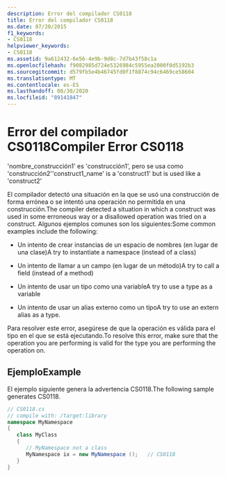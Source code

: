 ```yaml
---
description: Error del compilador CS0118
title: Error del compilador CS0118
ms.date: 07/20/2015
f1_keywords:
- CS0118
helpviewer_keywords:
- CS0118
ms.assetid: 9a612432-6e56-4e9b-9d8c-7d7b43f58c1a
ms.openlocfilehash: f9082985d724e5326984c5955ea2000f0d5192b3
ms.sourcegitcommit: d579fb5e4b46745fd0f1f8874c94c6469ce58604
ms.translationtype: MT
ms.contentlocale: es-ES
ms.lasthandoff: 08/30/2020
ms.locfileid: "89141847"
---
```

# <a name="compiler-error-cs0118"></a><span data-ttu-id="49b0e-103">Error del compilador CS0118</span><span class="sxs-lookup"><span data-stu-id="49b0e-103">Compiler Error CS0118</span></span>
<span data-ttu-id="49b0e-104">'nombre_construcción1' es 'construcción1', pero se usa como 'construcción2'</span><span class="sxs-lookup"><span data-stu-id="49b0e-104">'construct1_name' is a 'construct1' but is used like a 'construct2'</span></span>  
  
 <span data-ttu-id="49b0e-105">El compilador detectó una situación en la que se usó una construcción de forma errónea o se intentó una operación no permitida en una construcción.</span><span class="sxs-lookup"><span data-stu-id="49b0e-105">The compiler detected a situation in which a construct was used in some erroneous way or a disallowed operation was tried on a construct.</span></span> <span data-ttu-id="49b0e-106">Algunos ejemplos comunes son los siguientes:</span><span class="sxs-lookup"><span data-stu-id="49b0e-106">Some common examples include the following:</span></span>  
  
- <span data-ttu-id="49b0e-107">Un intento de crear instancias de un espacio de nombres (en lugar de una clase)</span><span class="sxs-lookup"><span data-stu-id="49b0e-107">A try to instantiate a namespace (instead of a class)</span></span>  
  
- <span data-ttu-id="49b0e-108">Un intento de llamar a un campo (en lugar de un método)</span><span class="sxs-lookup"><span data-stu-id="49b0e-108">A try to call a field (instead of a method)</span></span>  
  
- <span data-ttu-id="49b0e-109">Un intento de usar un tipo como una variable</span><span class="sxs-lookup"><span data-stu-id="49b0e-109">A try to use a type as a variable</span></span>  
  
- <span data-ttu-id="49b0e-110">Un intento de usar un alias externo como un tipo</span><span class="sxs-lookup"><span data-stu-id="49b0e-110">A try to use an extern alias as a type.</span></span>  
  
 <span data-ttu-id="49b0e-111">Para resolver este error, asegúrese de que la operación es válida para el tipo en el que se está ejecutando.</span><span class="sxs-lookup"><span data-stu-id="49b0e-111">To resolve this error, make sure that the operation you are performing is valid for the type you are performing the operation on.</span></span>  
  
## <a name="example"></a><span data-ttu-id="49b0e-112">Ejemplo</span><span class="sxs-lookup"><span data-stu-id="49b0e-112">Example</span></span>  
 <span data-ttu-id="49b0e-113">El ejemplo siguiente genera la advertencia CS0118.</span><span class="sxs-lookup"><span data-stu-id="49b0e-113">The following sample generates CS0118.</span></span>  
  
```csharp  
// CS0118.cs  
// compile with: /target:library  
namespace MyNamespace  
{  
   class MyClass  
   {  
      // MyNamespace not a class  
      MyNamespace ix = new MyNamespace ();   // CS0118  
   }  
}  
```

